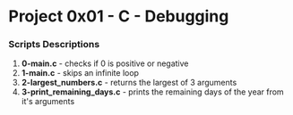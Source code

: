 # Project 0x01 - C - Debugging

### Scripts Descriptions

1. **0-main.c** - checks if 0 is positive or negative
2. **1-main.c** - skips an infinite loop
3. **2-largest_numbers.c** - returns the largest of 3 arguments
4. **3-print_remaining_days.c** - prints the remaining days of the year from it's arguments
